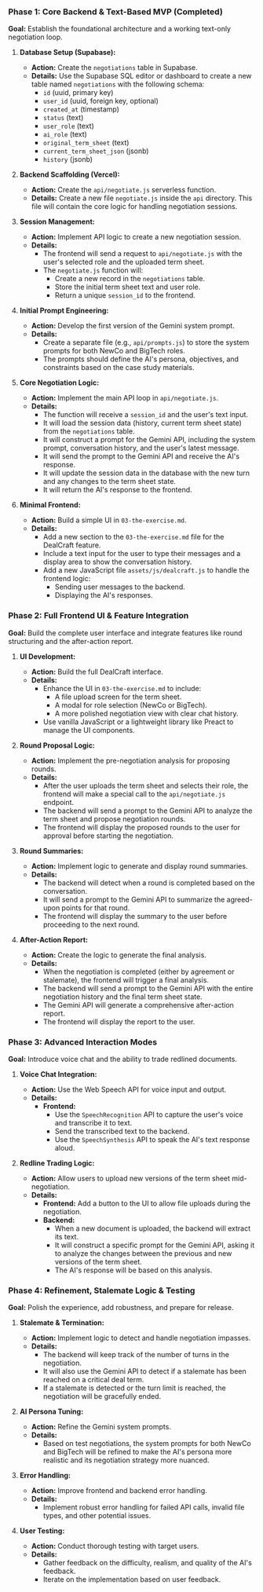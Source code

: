 ### Phase 1: Core Backend & Text-Based MVP (Completed)

**Goal:** Establish the foundational architecture and a working text-only negotiation loop.

1.  **Database Setup (Supabase):**
    *   **Action:** Create the `negotiations` table in Supabase.
    *   **Details:** Use the Supabase SQL editor or dashboard to create a new table named `negotiations` with the following schema:
        *   `id` (uuid, primary key)
        *   `user_id` (uuid, foreign key, optional)
        *   `created_at` (timestamp)
        *   `status` (text)
        *   `user_role` (text)
        *   `ai_role` (text)
        *   `original_term_sheet` (text)
        *   `current_term_sheet_json` (jsonb)
        *   `history` (jsonb)

2.  **Backend Scaffolding (Vercel):**
    *   **Action:** Create the `api/negotiate.js` serverless function.
    *   **Details:** Create a new file `negotiate.js` inside the `api` directory. This file will contain the core logic for handling negotiation sessions.

3.  **Session Management:**
    *   **Action:** Implement API logic to create a new negotiation session.
    *   **Details:**
        *   The frontend will send a request to `api/negotiate.js` with the user's selected role and the uploaded term sheet.
        *   The `negotiate.js` function will:
            *   Create a new record in the `negotiations` table.
            *   Store the initial term sheet text and user role.
            *   Return a unique `session_id` to the frontend.

4.  **Initial Prompt Engineering:**
    *   **Action:** Develop the first version of the Gemini system prompt.
    *   **Details:**
        *   Create a separate file (e.g., `api/prompts.js`) to store the system prompts for both NewCo and BigTech roles.
        *   The prompts should define the AI's persona, objectives, and constraints based on the case study materials.

5.  **Core Negotiation Logic:**
    *   **Action:** Implement the main API loop in `api/negotiate.js`.
    *   **Details:**
        *   The function will receive a `session_id` and the user's text input.
        *   It will load the session data (history, current term sheet state) from the `negotiations` table.
        *   It will construct a prompt for the Gemini API, including the system prompt, conversation history, and the user's latest message.
        *   It will send the prompt to the Gemini API and receive the AI's response.
        *   It will update the session data in the database with the new turn and any changes to the term sheet state.
        *   It will return the AI's response to the frontend.

6.  **Minimal Frontend:**
    *   **Action:** Build a simple UI in `03-the-exercise.md`.
    *   **Details:**
        *   Add a new section to the `03-the-exercise.md` file for the DealCraft feature.
        *   Include a text input for the user to type their messages and a display area to show the conversation history.
        *   Add a new JavaScript file `assets/js/dealcraft.js` to handle the frontend logic:
            *   Sending user messages to the backend.
            *   Displaying the AI's responses.

### Phase 2: Full Frontend UI & Feature Integration

**Goal:** Build the complete user interface and integrate features like round structuring and the after-action report.

1.  **UI Development:**
    *   **Action:** Build the full DealCraft interface.
    *   **Details:**
        *   Enhance the UI in `03-the-exercise.md` to include:
            *   A file upload screen for the term sheet.
            *   A modal for role selection (NewCo or BigTech).
            *   A more polished negotiation view with clear chat history.
        *   Use vanilla JavaScript or a lightweight library like Preact to manage the UI components.

2.  **Round Proposal Logic:**
    *   **Action:** Implement the pre-negotiation analysis for proposing rounds.
    *   **Details:**
        *   After the user uploads the term sheet and selects their role, the frontend will make a special call to the `api/negotiate.js` endpoint.
        *   The backend will send a prompt to the Gemini API to analyze the term sheet and propose negotiation rounds.
        *   The frontend will display the proposed rounds to the user for approval before starting the negotiation.

3.  **Round Summaries:**
    *   **Action:** Implement logic to generate and display round summaries.
    *   **Details:**
        *   The backend will detect when a round is completed based on the conversation.
        *   It will send a prompt to the Gemini API to summarize the agreed-upon points for that round.
        *   The frontend will display the summary to the user before proceeding to the next round.

4.  **After-Action Report:**
    *   **Action:** Create the logic to generate the final analysis.
    *   **Details:**
        *   When the negotiation is completed (either by agreement or stalemate), the frontend will trigger a final analysis.
        *   The backend will send a prompt to the Gemini API with the entire negotiation history and the final term sheet state.
        *   The Gemini API will generate a comprehensive after-action report.
        *   The frontend will display the report to the user.

### Phase 3: Advanced Interaction Modes

**Goal:** Introduce voice chat and the ability to trade redlined documents.

1.  **Voice Chat Integration:**
    *   **Action:** Use the Web Speech API for voice input and output.
    *   **Details:**
        *   **Frontend:**
            *   Use the `SpeechRecognition` API to capture the user's voice and transcribe it to text.
            *   Send the transcribed text to the backend.
            *   Use the `SpeechSynthesis` API to speak the AI's text response aloud.

2.  **Redline Trading Logic:**
    *   **Action:** Allow users to upload new versions of the term sheet mid-negotiation.
    *   **Details:**
        *   **Frontend:** Add a button to the UI to allow file uploads during the negotiation.
        *   **Backend:**
            *   When a new document is uploaded, the backend will extract its text.
            *   It will construct a specific prompt for the Gemini API, asking it to analyze the changes between the previous and new versions of the term sheet.
            *   The AI's response will be based on this analysis.

### Phase 4: Refinement, Stalemate Logic & Testing

**Goal:** Polish the experience, add robustness, and prepare for release.

1.  **Stalemate & Termination:**
    *   **Action:** Implement logic to detect and handle negotiation impasses.
    *   **Details:**
        *   The backend will keep track of the number of turns in the negotiation.
        *   It will also use the Gemini API to detect if a stalemate has been reached on a critical deal term.
        *   If a stalemate is detected or the turn limit is reached, the negotiation will be gracefully ended.

2.  **AI Persona Tuning:**
    *   **Action:** Refine the Gemini system prompts.
    *   **Details:**
        *   Based on test negotiations, the system prompts for both NewCo and BigTech will be refined to make the AI's persona more realistic and its negotiation strategy more nuanced.

3.  **Error Handling:**
    *   **Action:** Improve frontend and backend error handling.
    *   **Details:**
        *   Implement robust error handling for failed API calls, invalid file types, and other potential issues.

4.  **User Testing:**
    *   **Action:** Conduct thorough testing with target users.
    *   **Details:**
        *   Gather feedback on the difficulty, realism, and quality of the AI's feedback.
        *   Iterate on the implementation based on user feedback.
